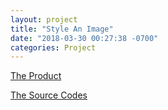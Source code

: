 ```yaml
---
layout: project
title: "Style An Image"
date: "2018-03-30 00:27:38 -0700"
categories: Project
---
```


[The Product](https://wycodebook.github.io/GoogleFrontEnd-Phase1-StyleAImage/)

[The Source Codes](https://github.com/WYCodeBook/GoogleFrontEnd-Phase1-StyleAImage)
